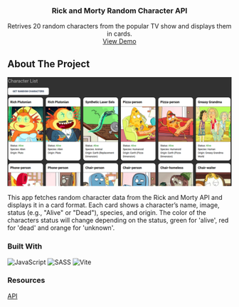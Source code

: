 <h3 align="center">Rick and Morty Random Character API</h3>

  <p align="center">
    Retrives 20 random characters from the popular TV show and displays them in cards.
    <br />
    <a href="https://rickmorty-randomcharacters-api.netlify.app/">View Demo</a>
  
  </p>
</div>







<!-- ABOUT THE PROJECT -->
## About The Project

![](https://github.com/bengera/character-api/blob/master/screenshot.PNG?raw=true)

This app fetches random character data from the Rick and Morty API and displays it in a card format. Each card shows a character’s name, image, status (e.g., "Alive" or "Dead"), species, and origin. The color of the characters status will change depending on the status, green for 'alive', red for 'dead' and orange for 'unknown'.


### Built With

![JavaScript](https://img.shields.io/badge/javascript-%23323330.svg?style=for-the-badge&logo=javascript&logoColor=%23F7DF1E)
![SASS](https://img.shields.io/badge/SASS-hotpink.svg?style=for-the-badge&logo=SASS&logoColor=white)
![Vite](https://img.shields.io/badge/vite-%23646CFF.svg?style=for-the-badge&logo=vite&logoColor=white)


### Resources

<a href="https://rickandmortyapi.com/">API</a>




